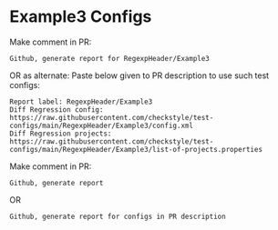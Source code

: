 # Example3 Configs
Make comment in PR:
```
Github, generate report for RegexpHeader/Example3
```
OR as alternate:
Paste below given to PR description to use such test configs:
```
Report label: RegexpHeader/Example3
Diff Regression config: https://raw.githubusercontent.com/checkstyle/test-configs/main/RegexpHeader/Example3/config.xml
Diff Regression projects: https://raw.githubusercontent.com/checkstyle/test-configs/main/RegexpHeader/Example3/list-of-projects.properties
```
Make comment in PR:
```
Github, generate report
```
OR
```
Github, generate report for configs in PR description
```
